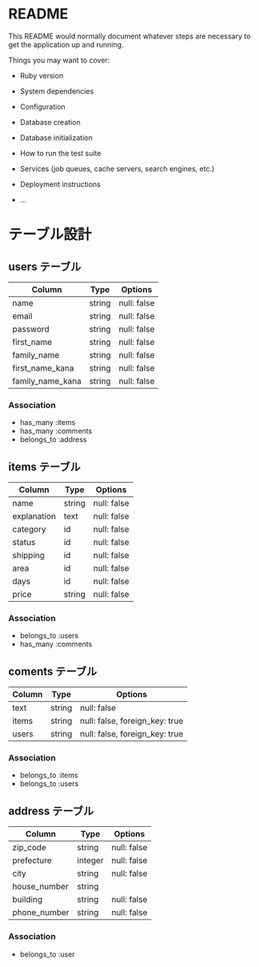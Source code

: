 # README

This README would normally document whatever steps are necessary to get the
application up and running.

Things you may want to cover:

* Ruby version

* System dependencies

* Configuration

* Database creation

* Database initialization

* How to run the test suite

* Services (job queues, cache servers, search engines, etc.)

* Deployment instructions

* ...

# テーブル設計

## users テーブル

| Column           | Type   | Options     |
| --------         | ------ | ----------- |
| name             | string | null: false |
| email            | string | null: false |
| password         | string | null: false |
| first_name       | string | null: false |
| family_name      | string | null: false |
| first_name_kana  | string | null: false |
| family_name_kana | string | null: false |

### Association

- has_many :items
- has_many :comments
- belongs_to :address


## items テーブル

| Column      | Type   | Options     |
| ------      | ------ | ----------- |
| name        | string | null: false |
| explanation | text   | null: false |
| category    | id     | null: false |
| status      | id     | null: false |
| shipping    | id     | null: false |
| area        | id     | null: false |
| days        | id     | null: false |
| price       | string | null: false |

### Association

- belongs_to :users
- has_many :comments

## coments テーブル

| Column | Type       | Options                        |
| ------ | ---------- | -----------                    |
| text   | string     | null: false                    |
| items  | string     | null: false, foreign_key: true |
| users  | string     | null: false, foreign_key: true |


### Association

- belongs_to :items
- belongs_to :users

## address テーブル

| Column       | Type       | Options     |
| -------      | ---------- | ----------- |
| zip_code     | string     | null: false |
| prefecture   | integer    | null: false |
| city         | string     | null: false |
| house_number | string     |             |
| building     | string     | null: false |
| phone_number | string     | null: false |

### Association

- belongs_to :user